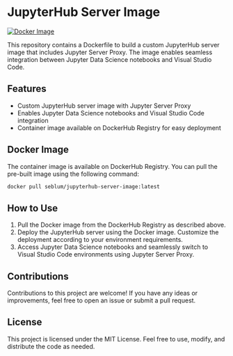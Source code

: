 # JupyterHub Server Image

[![Docker Image](https://img.shields.io/docker/pulls/seblum/jupyterhub-server-image.svg)](https://hub.docker.com/r/seblum/jupyterhub-server-image)

This repository contains a Dockerfile to build a custom JupyterHub server image that includes Jupyter Server Proxy. The image enables seamless integration between Jupyter Data Science notebooks and Visual Studio Code.

## Features

- Custom JupyterHub server image with Jupyter Server Proxy
- Enables Jupyter Data Science notebooks and Visual Studio Code integration
- Container image available on DockerHub Registry for easy deployment

## Docker Image

The container image is available on DockerHub Registry. You can pull the pre-built image using the following command:

```bash
docker pull seblum/jupyterhub-server-image:latest
```

## How to Use
1. Pull the Docker image from the DockerHub Registry as described above.
2. Deploy the JupyterHub server using the Docker image. Customize the deployment according to your environment requirements.
3. Access Jupyter Data Science notebooks and seamlessly switch to Visual Studio Code environments using Jupyter Server Proxy.

## Contributions
Contributions to this project are welcome! If you have any ideas or improvements, feel free to open an issue or submit a pull request.

## License
This project is licensed under the MIT License. Feel free to use, modify, and distribute the code as needed.

